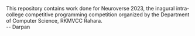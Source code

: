 This repository contains work done for Neuroverse 2023, the inagural intra-college competitive programming competition organized by the Department of Computer Science, RKMVCC Rahara. <br>
-- Darpan
